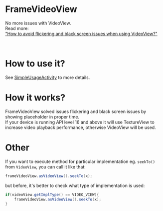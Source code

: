 # FrameVideoView
No more issues with VideoView. <br />
Read more: <br/>
["How to avoid flickering and black screen issues when using VideoView?"](http://blog.brightinventions.pl/frame-video-view/)<br/>

<br/>

# How to use it?

See [SimpleUsageActivity](https://github.com/mklimek/FrameVideoView/blob/master/example/src/main/java/mateuszklimek/framevideoview/example/SimpleUsageActivity.java) to more details.

# How it works?
FrameVideoView solved issues flickering and black screen issues by showing placeholder in proper time.<br/>
If your device is running API level 16 and above it will use TextureView to increase video playback performance, otherwise VideoView will be used.

# Other
If you want to execute method for particular implementation eg. `seekTo()` from `VideoView`, you can call it like that:
```java
frameVideoView.asVideoView().seekTo(x);
```
but before, it's better to check what type of implementation is used:
```java
if(videoView.getImplType() == VIDEO_VIEW){
    frameVideoView.asVideoView().seekTo(x);
}
```
